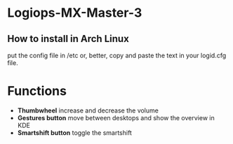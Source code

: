 # Logiops-MX-Master-3
## How to install in Arch Linux
put the config file in /etc or, better, copy and paste the text in your logid.cfg file.

# Functions
- **Thumbwheel** increase and decrease the volume
- **Gestures button** move between desktops and show the overview in KDE
- **Smartshift button** toggle the smartshift
